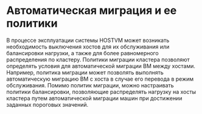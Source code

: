 # Автоматическая миграция и ее политики

В процессе эксплуатации системы HOSTVM может возникать необходимость выключения хостов для их обслуживания или балансировки нагрузки, а также для более равномерного распределения по кластеру. Политики миграции кластера позволяют определять условия для автоматической миграции ВМ между хостами. Например, политика миграции может позволять выполнять автоматическую миграцию ВМ с хоста в случае его перевода в режим обслуживания. Помимо политик миграции, можно настраивать политики балансировки, позволяющие распределять нагрузку на хосты кластера путем автоматической миграции машин при достижении заданных пороговых значений.

